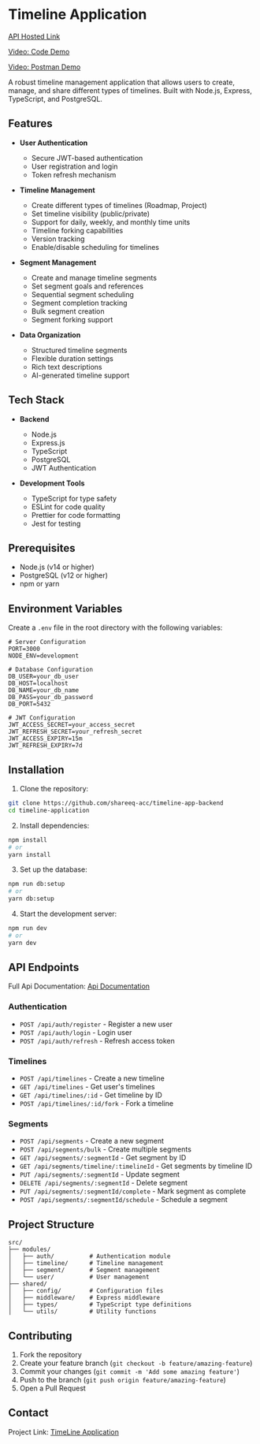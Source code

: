 # Timeline Application

[API Hosted Link](https://timeline-backend-tau.vercel.app/api/auth)

[Video: Code Demo](https://drive.google.com/file/d/1ZtrU5Pyi-TqShoUQ56YDwEp3uSvWg2Sv/view) 

[Video: Postman Demo](https://drive.google.com/file/d/1dEJC5X80AJUCl9ifMHQlIRGUK__2_0DH/view)

A robust timeline management application that allows users to create, manage, and share different types of timelines. Built with Node.js, Express, TypeScript, and PostgreSQL.

## Features

- **User Authentication**
  - Secure JWT-based authentication
  - User registration and login
  - Token refresh mechanism

- **Timeline Management**
  - Create different types of timelines (Roadmap, Project)
  - Set timeline visibility (public/private)
  - Support for daily, weekly, and monthly time units
  - Timeline forking capabilities
  - Version tracking
  - Enable/disable scheduling for timelines

- **Segment Management**
  - Create and manage timeline segments
  - Set segment goals and references
  - Sequential segment scheduling
  - Segment completion tracking
  - Bulk segment creation
  - Segment forking support

- **Data Organization**
  - Structured timeline segments
  - Flexible duration settings
  - Rich text descriptions
  - AI-generated timeline support

## Tech Stack

- **Backend**
  - Node.js
  - Express.js
  - TypeScript
  - PostgreSQL
  - JWT Authentication

- **Development Tools**
  - TypeScript for type safety
  - ESLint for code quality
  - Prettier for code formatting
  - Jest for testing

## Prerequisites

- Node.js (v14 or higher)
- PostgreSQL (v12 or higher)
- npm or yarn

## Environment Variables

Create a `.env` file in the root directory with the following variables:

```env
# Server Configuration
PORT=3000
NODE_ENV=development

# Database Configuration
DB_USER=your_db_user
DB_HOST=localhost
DB_NAME=your_db_name
DB_PASS=your_db_password
DB_PORT=5432

# JWT Configuration
JWT_ACCESS_SECRET=your_access_secret
JWT_REFRESH_SECRET=your_refresh_secret
JWT_ACCESS_EXPIRY=15m
JWT_REFRESH_EXPIRY=7d
```

## Installation

1. Clone the repository:
```bash
git clone https://github.com/shareeq-acc/timeline-app-backend
cd timeline-application
```

2. Install dependencies:
```bash
npm install
# or
yarn install
```

3. Set up the database:
```bash
npm run db:setup
# or
yarn db:setup
```

4. Start the development server:
```bash
npm run dev
# or
yarn dev
```

## API Endpoints

Full Api Documentation: [Api Documentation](https://frost-petroleum-f94.notion.site/API-Documentation-Timeline-App-1b06b12c876680388e5ecbe541130a30) 

### Authentication
- `POST /api/auth/register` - Register a new user
- `POST /api/auth/login` - Login user
- `POST /api/auth/refresh` - Refresh access token

### Timelines
- `POST /api/timelines` - Create a new timeline
- `GET /api/timelines` - Get user's timelines
- `GET /api/timelines/:id` - Get timeline by ID
- `POST /api/timelines/:id/fork` - Fork a timeline

### Segments
- `POST /api/segments` - Create a new segment
- `POST /api/segments/bulk` - Create multiple segments
- `GET /api/segments/:segmentId` - Get segment by ID
- `GET /api/segments/timeline/:timelineId` - Get segments by timeline ID
- `PUT /api/segments/:segmentId` - Update segment
- `DELETE /api/segments/:segmentId` - Delete segment
- `PUT /api/segments/:segmentId/complete` - Mark segment as complete
- `POST /api/segments/:segmentId/schedule` - Schedule a segment

## Project Structure

```
src/
├── modules/
│   ├── auth/          # Authentication module
│   ├── timeline/      # Timeline management
│   ├── segment/       # Segment management
│   └── user/          # User management
├── shared/
│   ├── config/        # Configuration files
│   ├── middleware/    # Express middleware
│   ├── types/         # TypeScript type definitions
│   └── utils/         # Utility functions
```

## Contributing

1. Fork the repository
2. Create your feature branch (`git checkout -b feature/amazing-feature`)
3. Commit your changes (`git commit -m 'Add some amazing feature'`)
4. Push to the branch (`git push origin feature/amazing-feature`)
5. Open a Pull Request

## Contact

Project Link: [TimeLine Application](https://github.com/shareeq-acc/timeline-app-backend) 
